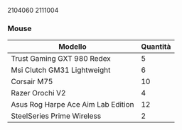 2104060
2111004

### Mouse
| Modello | Quantità |
| ------- | -------- |
| Trust Gaming GXT 980 Redex | 5 |
| Msi Clutch GM31 Lightweight | 6 |
| Corsair M75 | 10 |
| Razer Orochi V2 | 4 |
| Asus Rog Harpe Ace Aim Lab Edition | 12 |
| SteelSeries Prime Wireless | 2 |

